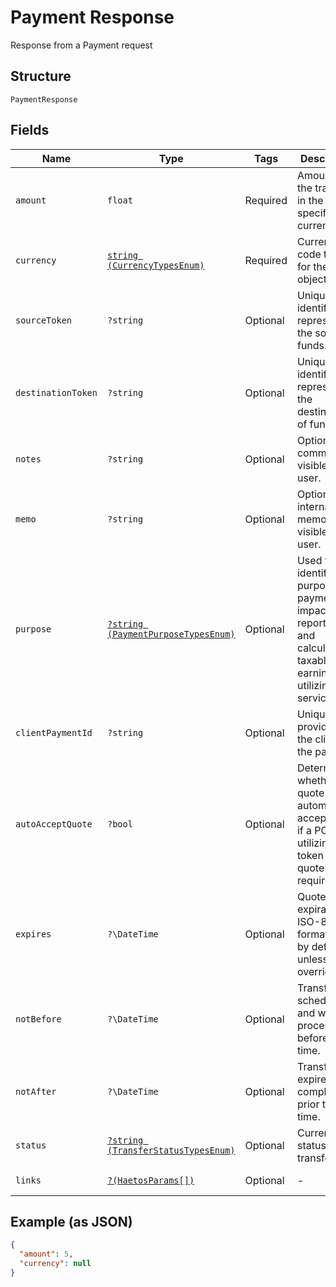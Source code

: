 
# Payment Response

Response from a Payment request

## Structure

`PaymentResponse`

## Fields

| Name | Type | Tags | Description | Getter | Setter |
|  --- | --- | --- | --- | --- | --- |
| `amount` | `float` | Required | Amount of the transfer in the specified currency. | getAmount(): float | setAmount(float amount): void |
| `currency` | [`string (CurrencyTypesEnum)`](../../doc/models/currency-types-enum.md) | Required | Currency code type for the object | getCurrency(): string | setCurrency(string currency): void |
| `sourceToken` | `?string` | Optional | Unique identifier representing the source of funds. | getSourceToken(): ?string | setSourceToken(?string sourceToken): void |
| `destinationToken` | `?string` | Optional | Unique identifier representing the destination of funds. | getDestinationToken(): ?string | setDestinationToken(?string destinationToken): void |
| `notes` | `?string` | Optional | Optional comments visible to the user. | getNotes(): ?string | setNotes(?string notes): void |
| `memo` | `?string` | Optional | Optional internal memo not visible to the user. | getMemo(): ?string | setMemo(?string memo): void |
| `purpose` | [`?string (PaymentPurposeTypesEnum)`](../../doc/models/payment-purpose-types-enum.md) | Optional | Used to identify the purpose of a payment and impacts reporting and calculated taxable earnings (if utilizing tax services) | getPurpose(): ?string | setPurpose(?string purpose): void |
| `clientPaymentId` | `?string` | Optional | Unique value provided by the client for the payment. | getClientPaymentId(): ?string | setClientPaymentId(?string clientPaymentId): void |
| `autoAcceptQuote` | `?bool` | Optional | Determines whether the quote is automatically accepted or if a POST utilizing the token for the quote is required. | getAutoAcceptQuote(): ?bool | setAutoAcceptQuote(?bool autoAcceptQuote): void |
| `expires` | `?\DateTime` | Optional | Quote expiration, ISO-8601 format, UTC by default unless overridden. | getExpires(): ?\DateTime | setExpires(?\DateTime expires): void |
| `notBefore` | `?\DateTime` | Optional | Transfer is scheduled and will not process before this time. | getNotBefore(): ?\DateTime | setNotBefore(?\DateTime notBefore): void |
| `notAfter` | `?\DateTime` | Optional | Transfer expires if not completed prior to this time. | getNotAfter(): ?\DateTime | setNotAfter(?\DateTime notAfter): void |
| `status` | [`?string (TransferStatusTypesEnum)`](../../doc/models/transfer-status-types-enum.md) | Optional | Current status of a transfer | getStatus(): ?string | setStatus(?string status): void |
| `links` | [`?(HaetosParams[])`](../../doc/models/haetos-params.md) | Optional | - | getLinks(): ?array | setLinks(?array links): void |

## Example (as JSON)

```json
{
  "amount": 5,
  "currency": null
}
```

